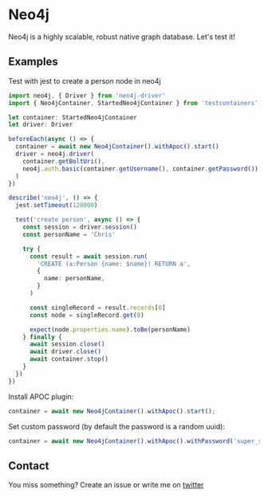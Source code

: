 # Neo4j

Neo4j is a highly scalable, robust native graph database.
Let's test it!

## Examples

Test with jest to create a person node in neo4j

```typescript
import neo4j, { Driver } from 'neo4j-driver'
import { Neo4jContainer, StartedNeo4jContainer } from 'testcontainers'

let container: StartedNeo4jContainer
let driver: Driver

beforeEach(async () => {
  container = await new Neo4jContainer().withApoc().start()
  driver = neo4j.driver(
    container.getBoltUri(),
    neo4j.auth.basic(container.getUsername(), container.getPassword())
  )
})

describe('neo4j', () => {
  jest.setTimeout(120000)

  test('create person', async () => {
    const session = driver.session()
    const personName = 'Chris'

    try {
      const result = await session.run(
        'CREATE (a:Person {name: $name}) RETURN a',
        {
          name: personName,
        }
      )

      const singleRecord = result.records[0]
      const node = singleRecord.get(0)

      expect(node.properties.name).toBe(personName)
    } finally {
      await session.close()
      await driver.close()
      await container.stop()
    }
  })
})

```

Install APOC plugin:

```typescript
container = await new Neo4jContainer().withApoc().start();
  ```

Set custom password (by default the password is a random uuid):
```typescript
container = await new Neo4jContainer().withApoc().withPassword('super_secret').start();
```
## Contact
You miss something? 
Create an issue or write me on [twitter](https://twitter.com/ltwlf)